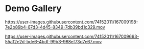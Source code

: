 # Demo Gallery

https://user-images.githubusercontent.com/74152011/167009198-7e2b89b4-67d3-4d45-8349-7db39bd1c329.mov


https://user-images.githubusercontent.com/74152011/167009693-55a12e2d-bde6-4bdf-99b3-988ef73d7e67.mov


